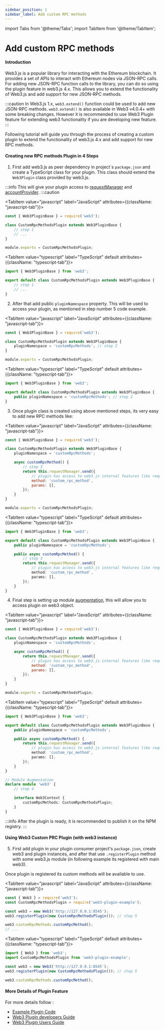 ```yaml
---
sidebar_position: 1
sidebar_label: Add custom RPC methods
---
```


import Tabs from '@theme/Tabs';
import TabItem from '@theme/TabItem';

# Add custom RPC methods

#### Introduction

Web3.js is a popular library for interacting with the Ethereum blockchain. It provides a set of APIs to interact with Ethereum nodes via JSON-RPC calls. For adding new JSON-RPC function calls to the library, you can do so using the plugin feature in web3.js 4.x. This allows you to extend the functionality of Web3.js and add support for new JSON-RPC methods.

:::caution
In Web3.js 1.x, `web3.extend()` function could be used to add new JSON-RPC methods. `web3.extend()` is also available in Web3 v4.0.4+ with some breaking changes. However it is recommended to use Web3 Plugin feature for extending web3 functionality if you are developing new feature.
:::

Following tutorial will guide you through the process of creating a custom plugin to extend the functionality of web3.js 4.x and add support for new RPC methods.

#### Creating new RPC methods Plugin in 4 Steps

1. First add web3.js as peer dependency in project´s `package.json` and create a TypeScript class for your plugin. This class should extend the `Web3Plugin` class provided by web3.js.

:::info
This will give your plugin access to [requestManager](/api/web3-core/class/Web3Context#requestManager) and [accountProvider](/api/web3-core/class/Web3Context#accountProvider).
:::caution


<Tabs groupId="prog-lang" queryString>

  <TabItem value="javascript" label="JavaScript"
  	attributes={{className: "javascript-tab"}}>

```javascript
const { Web3PluginBase } = require('web3');

class CustomRpcMethodsPlugin extends Web3PluginBase {
	// step 1
	// ...
}

module.exports = CustomRpcMethodsPlugin;
```

  </TabItem>
  
  <TabItem value="typescript" label="TypeScript" default
  	attributes={{className: "typescript-tab"}}>

```typescript
import { Web3PluginBase } from 'web3';

export default class CustomRpcMethodsPlugin extends Web3PluginBase {
	// step 1
	// ...
}
```

  </TabItem>
</Tabs>

2. After that add public `pluginNamespace` property. This will be used to access your plugin, as mentioned in step number 5 code example.


<Tabs groupId="prog-lang" queryString>

  <TabItem value="javascript" label="JavaScript"
  	attributes={{className: "javascript-tab"}}>

```javascript
const { Web3PluginBase } = require('web3');

class CustomRpcMethodsPlugin extends Web3PluginBase {
	pluginNamespace = 'customRpcMethods'; // step 2
}

module.exports = CustomRpcMethodsPlugin;
```

  </TabItem>
  
  <TabItem value="typescript" label="TypeScript" default
  	attributes={{className: "typescript-tab"}}>

```typescript
import { Web3PluginBase } from 'web3';

export default class CustomRpcMethodsPlugin extends Web3PluginBase {
	public pluginNamespace = 'customRpcMethods'; // step 2
}
```

  </TabItem>
</Tabs>

3. Once plugin class is created using above mentioned steps, its very easy to add new RPC methods like:

<Tabs groupId="prog-lang" queryString>

  <TabItem value="javascript" label="JavaScript"
  	attributes={{className: "javascript-tab"}}>

```javascript
const { Web3PluginBase } = require('web3');

class CustomRpcMethodsPlugin extends Web3PluginBase {
	pluginNamespace = 'customRpcMethods';

	async customRpcMethod() {
		// step 3
		return this.requestManager.send({
			// plugin has access to web3.js internal features like request manager
			method: 'custom_rpc_method',
			params: [],
		});
	}
}

module.exports = CustomRpcMethodsPlugin;
```

  </TabItem>
  
  <TabItem value="typescript" label="TypeScript" default
  	attributes={{className: "typescript-tab"}}>

```typescript
import { Web3PluginBase } from 'web3';

export default class CustomRpcMethodsPlugin extends Web3PluginBase {
	public pluginNamespace = 'customRpcMethods';

	public async customRpcMethod() {
		// step 3
		return this.requestManager.send({
			// plugin has access to web3.js internal features like request manager
			method: 'custom_rpc_method',
			params: [],
		});
	}
}
```

  </TabItem>
</Tabs>

4. Final step is setting up module [augmentation](https://www.typescriptlang.org/docs/handbook/declaration-merging.html#module-augmentation), this will allow you to access plugin on web3 object.

<Tabs groupId="prog-lang" queryString>

  <TabItem value="javascript" label="JavaScript"
  	attributes={{className: "javascript-tab"}}>

```javascript
const { Web3PluginBase } = require('web3');

class CustomRpcMethodsPlugin extends Web3PluginBase {
    pluginNamespace = 'customRpcMethods';

    async customRpcMethod() {
        return this.requestManager.send({
            // plugin has access to web3.js internal features like request manager
            method: 'custom_rpc_method',
            params: [],
        });
    }
}

module.exports = CustomRpcMethodsPlugin;
```

  </TabItem>
  
  <TabItem value="typescript" label="TypeScript" default
  	attributes={{className: "typescript-tab"}}>

```typescript
import { Web3PluginBase } from 'web3';

export default class CustomRpcMethodsPlugin extends Web3PluginBase {
	public pluginNamespace = 'customRpcMethods';

	public async customRpcMethod() {
		return this.requestManager.send({
			// plugin has access to web3.js internal features like request manager
			method: 'custom_rpc_method',
			params: [],
		});
	}
}

// Module Augmentation
declare module 'web3' {
	// step 4

	interface Web3Context {
		customRpcMethods: CustomRpcMethodsPlugin;
	}
}
```

  </TabItem>
</Tabs>

:::info
After the plugin is ready, it is recommended to publish it on the NPM registry.
:::

#### Using Web3 Custom PRC Plugin (with web3 instance)

5. First add plugin in your plugin consumer project's `package.json`, create web3 and plugin instances, and after that use `.registerPlugin` method with some web3.js module (in following example its registered with main web3).

Once plugin is registered its custom methods will be available to use.

<Tabs groupId="prog-lang" queryString>

  <TabItem value="javascript" label="JavaScript"
  	attributes={{className: "javascript-tab"}}>

```javascript
const { Web3 } = require('web3');
const CustomRpcMethodsPlugin = require('web3-plugin-example');

const web3 = new Web3('http://127.0.0.1:8545');
web3.registerPlugin(new CustomRpcMethodsPlugin()); // step 5

web3.customRpcMethods.customRpcMethod();
// ...
```

  </TabItem>
  
  <TabItem value="typescript" label="TypeScript" default
  	attributes={{className: "typescript-tab"}}>

```typescript
import { Web3 } from 'web3';
import CustomRpcMethodsPlugin from 'web3-plugin-example';

const web3 = new Web3('http://127.0.0.1:8545');
web3.registerPlugin(new CustomRpcMethodsPlugin()); // step 5

web3.customRpcMethods.customRpcMethod();
```

  </TabItem>
</Tabs>

#### More Details of Plugin Feature

For more details follow :

-   [Example Plugin Code](https://github.com/web3/web3.js/tree/4.x/tools/web3-plugin-example)
-   [Web3 Plugin developers Guide](/guides/web3_plugin_guide/plugin_authors)
-   [Web3 Plugin Users Guide](/guides/web3_plugin_guide/plugin_users)

